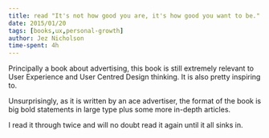 ```yaml
---
title: read "It's not how good you are, it's how good you want to be." by Paul Arden
date: 2015/01/20
tags: [books,ux,personal-growth]
author: Jez Nicholson
time-spent: 4h
---
```

​​​Principally a book about advertising, this book is still extremely relevant to User Experience and User Centred Design thinking. It is also pretty inspiring to.

Unsurprisingly, as it is written by an ace advertiser, the format of the book is big bold statements in large type plus some more in-depth articles.

I read it through twice and will no doubt read it again until it all sinks in.